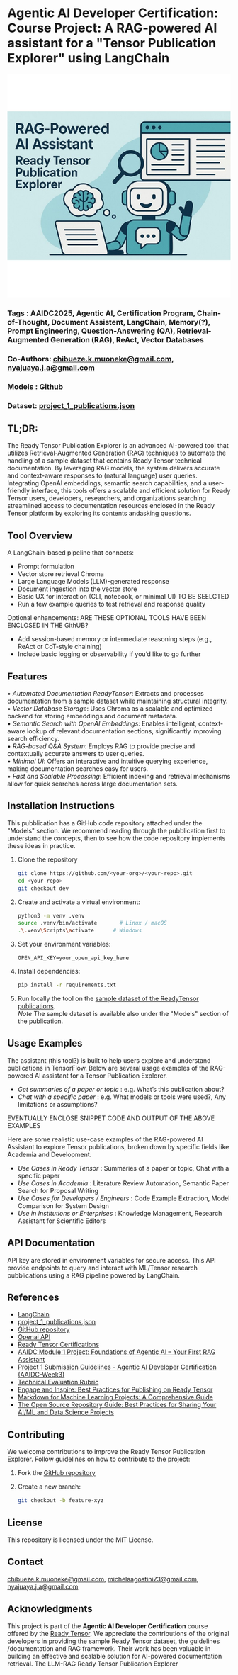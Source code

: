 # Agentic AI Developer Certification: Course Project: A RAG-powered AI assistant for a "Tensor Publication Explorer" using LangChain  


![Image Logo](ChatGPT_Image_v2_resized.jpg)

### Tags : AAIDC2025, Agentic AI, Certification Program, Chain-of-Thought, Document Assistent, LangChain, Memory(?), Prompt Engineering, Question-Answering (QA), Retrieval-Augmented Generation (RAG), ReAct, Vector Databases
### Co-Authors: chibueze.k.muoneke@gmail.com, nyajuaya.j.a@gmail.com 
### Models : [Github](https://github.com/Joshua-Abok/rag_apk)
### Dataset: [project_1_publications.json](https://drive.google.com/drive/folders/1HAqLXL2W-sh8hqoBb1iSauJ_0wZVRxB9)


## TL;DR:
The Ready Tensor Publication Explorer is an advanced AI-powered tool that utilizes Retrieval-Augmented Generation (RAG) techniques to automate the handling of a sample dataset that contains Ready Tensor technical documentation. By leveraging RAG models, the system delivers accurate and context-aware responses to (natural language) user queries. Integrating OpenAI embeddings, semantic search capabilities, and a user-friendly interface, this tools offers a scalable and efficient solution for Ready Tensor users, developers, researchers, and organizations searching streamlined access to documentation resources enclosed in the Ready Tensor platform by exploring its contents andasking questions. 

 
## Tool Overview 
A LangChain-based pipeline that connects:
- Prompt formulation
- Vector store retrieval Chroma
- Large Language Models (LLM)-generated response
- Document ingestion into the vector store
- Basic UX for interaction (CLI, notebook, or minimal UI)  TO BE SEELCTED 
- Run a few example queries to test retrieval and response quality

Optional enhancements: ARE THESE OPTIONAL TOOLS HAVE BEEN ENCLOSED IN THE GithUB?  
- Add session-based memory or intermediate reasoning steps (e.g., ReAct or CoT-style chaining)
- Include basic logging or observability if you’d like to go further

## Features
• _Automated Documentation ReadyTensor_: Extracts and processes documentation from a sample dataset while maintaining structural integrity.  
• _Vector Database Storage_: Uses Chroma as a scalable and optimized backend for storing embeddings and document metadata.  
• _Semantic Search with OpenAI Embeddings_: Enables intelligent, context-aware lookup of relevant documentation sections, significantly improving search efficiency.  
• _RAG-based Q&A System_: Employs RAG to provide precise and contextually accurate answers to user queries.  
• _Minimal UI_: Offers an interactive and intuitive querying experience, making documentation searches easy for users.  
• _Fast and Scalable Processing_: Efficient indexing and retrieval mechanisms allow for quick searches across large documentation sets.  


## Installation Instructions
This pubblication has a GitHub code repository attached under the "Models" section. We recommend reading through the pubblication first to understand the concepts, then to see how the code repository implements these ideas in practice.
1. Clone the repository
   ```bash
   git clone https://github.com/<your-org>/<your-repo>.git
   cd <your-repo>
   git checkout dev
   ```   
2. Create and activate a virtual environment:
   ```bash
   python3 -m venv .venv
   source .venv/bin/activate       # Linux / macOS
   .\.venv\Scripts\activate      # Windows
   ```
4. Set your environment variables:
   ```
   OPEN_API_KEY=your_open_api_key_here  
   ```
8. Install dependencies:
   ```bash
   pip install -r requirements.txt
   ```
9. Run locally the tool on the [sample dataset of the ReadyTensor publications](https://drive.google.com/drive/folders/1HAqLXL2W-sh8hqoBb1iSauJ_0wZVRxB9).  
    _Note_ The sample dataset is available also under the "Models" section of the publication.  


## Usage Examples   
The assistant (this tool?) is built to help users explore and understand publications in TensorFlow. Below are several usage examples of the RAG-powered AI assistant for a  Tensor Publication Explorer.  
- _Get summaries of a paper or topic_  : e.g. What’s this publication about?   
- _Chat with a specific paper_         : e.g. What models or tools were used?, Any limitations or assumptions?

EVENTUALLY ENCLOSE SNIPPET CODE AND OUTPUT OF THE ABOVE EXAMPLES   

Here are some realistic use-case examples of the RAG-powered AI Assistant to explore Tensor publications, broken down by specific fields like Academia and Development.
- _Use Cases in Ready Tensor_ : Summaries of a paper or topic, Chat with a specific paper
- _Use Cases in Academia_ : Literature Review Automation, Semantic Paper Search for Proposal Writing
- _Use Cases for Developers / Engineers_ :  Code Example Extraction, Model Comparison for System Design
- _Use in Institutions or Enterprises_ : Knowledge Management, Research Assistant for Scientific Editors

## API Documentation
API key are stored in environment variables for secure access.
This API provide endpoints to query and interact with ML/Tensor research pubblications using a RAG pipeline powered by LangChain.

## References
- [LangChain](https://www.langchain.com/langchain)    
- [project_1_publications.json](https://drive.google.com/drive/folders/1HAqLXL2W-sh8hqoBb1iSauJ_0wZVRxB9)    
- [GitHub repository](https://github.com/Joshua-Abok/rag_apk)               
- [Openai API](https://platform.openai.com/account/api-keys)                 
- [Ready Tensor Certifications](https://app.readytensor.ai/hubs/ready_tensor_certifications)
- [AAIDC Module 1 Project: Foundations of Agentic AI – Your First RAG Assistant](https://app.readytensor.ai/publications/aaidc-module-1-project-foundations-of-agentic-ai-your-first-rag-assistant-4n07ViGCey0l)
- [Project 1 Submission Guidelines - Agentic AI Developer Certification (AAIDC-Week3)](https://app.readytensor.ai/publications/project-1-submission-guidelines-agentic-ai-developer-certification-aaidc-week3-BblNcQTBi5Os)  
- [Technical Evaluation Rubric](https://app.readytensor.ai/publications/WsaE5uxLBqnH)
- [Engage and Inspire: Best Practices for Publishing on Ready Tensor](https://app.readytensor.ai/publications/engage_and_inspire_best_practices_for_publishing_on_ready_tensor_SBgkOyUsP8qQ)
- [Markdown for Machine Learning Projects: A Comprehensive Guide](https://app.readytensor.ai/publications/markdown_for_machine_learning_projects_a_comprehensive_guide_LX9cbIx7mQs9)
- [The Open Source Repository Guide: Best Practices for Sharing Your AI/ML and Data Science Projects](https://app.readytensor.ai/publications/best-practices-for-ai-project-code-repositories-0llldKKtn8Xb)



## Contributing
We welcome contributions to improve the Ready Tensor Publication Explorer. Follow guidelines on how to contribute to the project:

1. Fork the [GitHub repository](https://github.com/Joshua-Abok/rag_apk)
   
2. Create a new branch:
   ```bash
   git checkout -b feature-xyz
   ```

## License
This repository is licensed under the MIT License. 

## Contact
chibueze.k.muoneke@gmail.com, michelaagostini73@gmail.com, nyajuaya.j.a@gmail.com 

## Acknowledgments
This project is part of the **Agentic AI Developer Certification**  course offered by the [Ready Tensor](https://www.readytensor.ai). We appreciate the contributions of the original developers in providing the sample Ready Tensor dataset, the guidelines /documentation and RAG framework. Their work has been valuable in building an effective and scalable solution for AI-powered    documentation retrieval.
The LLM-RAG Ready Tensor Publication Explorer

